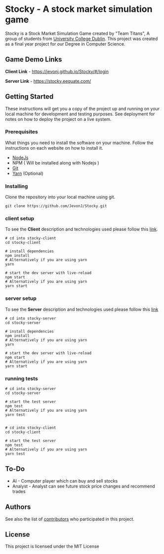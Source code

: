 # Stocky - A stock market simulation game

Stocky is a Stock Market Simulation Game created by "Team Titans", A group of students from [University College Dublin](http://www.ucd.ie/). This project was created as a final year project for our Degree in Computer Science.

## Game Demo Links

**Client Link** - https://jevonj.github.io/Stocky/#/login

**Server Link** - https://stocky.eequate.com/



## Getting Started

These instructions will get you a copy of the project up and running on your local machine for development and testing purposes. See deployment for notes on how to deploy the project on a live system.

### Prerequisites

What things you need to install the software on your machine. Follow the instructions on each website on how to install it.

* [NodeJs](https://nodejs.org/en/)
* NPM ( Will be installed along with Nodejs )
* [Git](https://git-scm.com/downloads)
* [Yarn](https://yarnpkg.com/en/docs/install#debian-stable) (Optional)

### Installing

Clone the repository into your local machine using git.

```
git clone https://github.com/JevonJ/Stocky.git
```

### client setup
To see the **Client** description and technologies used please follow this [link](https://github.com/JevonJ/Stocky/tree/master/stocky-client).
```
# cd into stocky-client
cd stocky-client

# install dependencies
npm install
# Alternatively if you are using yarn
yarn

# start the dev server with live-reload
npm start
# Alternatively if you are using yarn
yarn start
```

### server setup

To see the **Server** description and technologies used please follow this [link](https://github.com/JevonJ/Stocky/tree/master/stocky-server)

```
# cd into stocky-server
cd stocky-server

# install dependencies
npm install
# Alternatively if you are using yarn
yarn

# start the dev server with live-reload
npm start
# Alternatively if you are using yarn
yarn start
```
### running tests

```
# cd into stocky-server
cd stocky-server

# start the test server
npm test
# Alternatively if you are using yarn
yarn test


# cd into stocky-client
cd stocky-client

# start the test server
npm test
# Alternatively if you are using yarn
yarn test
```
## To-Do

* AI - Computer player which can buy and sell stocks
* Analyst - Analyst can see future stock price changes and recommend trades

## Authors

See also the list of [contributors](https://github.com/JevonJ/Stocky/graphs/contributors) who participated in this project.

## License

This project is licensed under the MIT License
